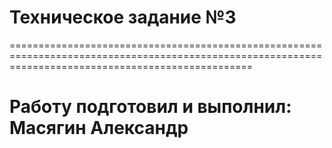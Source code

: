 # Техническое задание №3
======================================================================================================================================================
# Работу подготовил и выполнил: Масягин Александр
